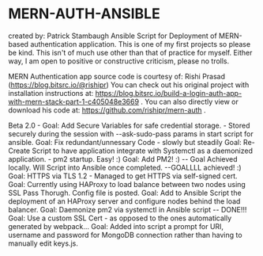 # MERN-AUTH-ANSIBLE
created by: Patrick Stambaugh
Ansible Script for Deployment of MERN-based authentication application.
This is one of my first projects so please be kind.
This isn't of much use other than that of practice for myself. 
Either way, I am open to positive or constructive criticism, please no trolls.

MERN Authentication app source code is courtesy of: Rishi Prasad (https://blog.bitsrc.io/@rishipr)
You can check out his original project with installation instructions at: https://blog.bitsrc.io/build-a-login-auth-app-with-mern-stack-part-1-c405048e3669 .
You can also directly view or download his code at: https://github.com/rishipr/mern-auth . 


Beta 2.0 - Goal: Add Secure Variables for safe credential storage. - Stored securely during the session with --ask-sudo-pass params in start script for ansible.
           Goal: Fix redundant/unnessary Code - slowly but steadily
           Goal: Re-Create Script to have application integrate with Systemctl as a daemonized application. - pm2 startup.  Easy! :)
           Goal: Add PM2! :) -- Goal Achieved locally.  Will Script into Ansible once completed. --GOALLLL achieved! :)
           Goal: HTTPS via TLS 1.2 - Managed to get HTTPS via self-signed cert.  
           Goal: Currently using HAProxy to load balance between two nodes using SSL Pass Thorugh.  Config file is posted.
           Goal: Add to Ansible Script the deployment of an HAProxy server and configure nodes behind the load balancer.
           Goal: Daemonize pm2 via systemctl in Ansible script -- DONE!!!
           Goal: Use a custom SSL Cert - as opposed to the ones automatically generated by webpack...
           Goal: Added into script a prompt for URI, username and password for MongoDB connection rather than having to manually edit keys.js.
